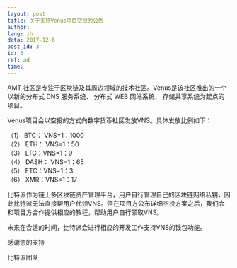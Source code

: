 ```yaml
---
layout: post
title: 关于支持Venus项目空投的公告
author: 
lang: zh
data: 2017-12-6
post_id: 3
id: 3
ref: ad
time: 
---
```


AMT 社区是专注于区块链及其周边领域的技术社区。Venus是该社区推出的一个以新的分布式 DNS 服务系统、 分布式 WEB 网站系统、 存储共享系统为起点的项目。

Venus项目会以空投的方式向数字货币社区发放VNS。具体发放比例如下：

（1） BTC： VNS=1：1000<br/>
（2） ETH： VNS=1：50<br/>
（3） LTC：VNS=1：9<br/>
（4） DASH： VNS=1：65<br/>
（5） ETC：VNS=1：3<br/>
（6） XMR：VNS=1：17<br/>

比特派作为链上多区块链资产管理平台，用户自行管理自己的区块链网络私钥，因此比特派无法直接帮用户代领VNS。但在项目方公布详细空投方案之后，我们会和项目方合作提供相应的教程，帮助用户自行领取VNS。

未来在合适的时间，比特派会进行相应的开发工作支持VNS的钱包功能。

感谢您的支持

比特派团队
